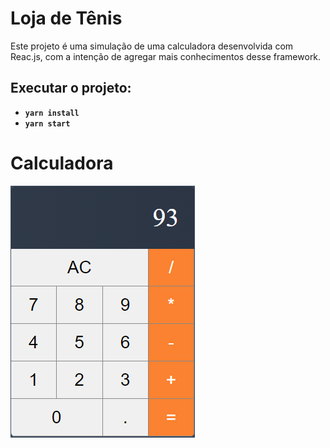 # Loja de Tênis

Este projeto é uma simulação de uma calculadora desenvolvida com Reac.js, com a intenção de agregar mais conhecimentos desse framework.

## Executar o projeto:

- **`yarn install`**
- **`yarn start`**


# Calculadora
![Calculadora](screenshots/Screenshot_1.png?raw=true "Calculadora")



	

